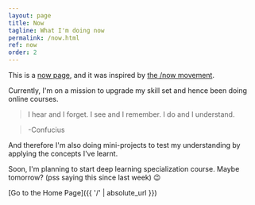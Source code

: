 ```yaml
---
layout: page
title: Now
tagline: What I'm doing now
permalink: /now.html
ref: now
order: 2
---
```


This is a [now page](https://nownownow.com/about), and it was inspired by [the /now movement](https://sivers.org/nowff). 

Currently, I'm on a mission to upgrade my skill set and hence been doing online courses. 

> I hear and I forget. I see and I remember. I do and I understand. 

> -Confucius

And therefore I'm also doing mini-projects to test my understanding by applying the concepts I've learnt.

Soon, I'm planning to start deep learning specialization course. Maybe tomorrow? (pss saying this since last week) :wink:

[Go to the Home Page]({{ '/' | absolute_url }})
